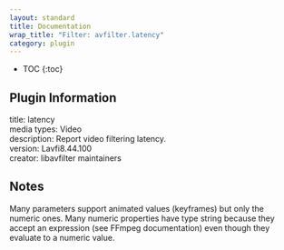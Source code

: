 ```yaml
---
layout: standard
title: Documentation
wrap_title: "Filter: avfilter.latency"
category: plugin
---
```

* TOC
{:toc}

## Plugin Information

title: latency  
media types:
Video  
description: Report video filtering latency.  
version: Lavfi8.44.100  
creator: libavfilter maintainers  

## Notes

Many parameters support animated values (keyframes) but only the numeric ones. Many numeric properties have type string because they accept an expression (see FFmpeg documentation) even though they evaluate to a numeric value.
